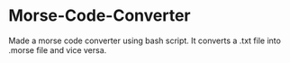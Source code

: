 # Morse-Code-Converter
Made a morse code converter using bash script. It converts a .txt file into .morse file and vice versa.
